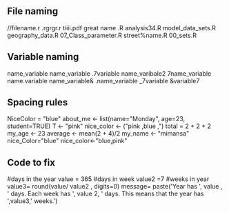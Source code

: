 ## File naming
//filename.r
.rgrgr.r
tiiii.pdf
great name .R
analysis34.R
model_data_sets.R
geography_data.R
07_Class_parameter.R
street%name.R
00_sets.R

## Variable naming

name_variable
name_variable
.7variable
name_varibale2
  7name_variable
name.variable
name_variable&
.name_variable
_7variable
&variable7

## Spacing rules
NiceColor = "blue"
about_me <- list(name="Monday", age=23, student=TRUE)
T <- "pink"
nice_color <- ("pink ,blue ,")
total = 2 + 2 + 2
my_age <- 23
average <- mean(2 + 4)/2
my_name <- "mimansa"
nice_Color="blue"
nice_color<-"blue,pink"

## Code to fix
#days in the year
value = 365
#days in week
value2 =7
#weeks in year
value3= round(value/ value2 , digits=0)
message= paste('Year has ', value , ' days. Each week has ', value 2, ' days. This means that the year has ',value3,' weeks.')